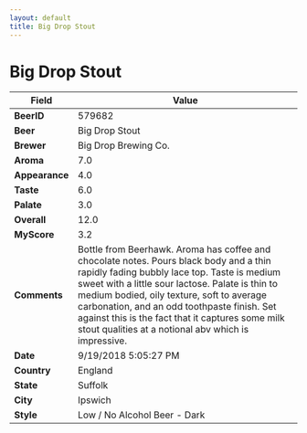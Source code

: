 ```yaml
---
layout: default
title: Big Drop Stout
---
```


# Big Drop Stout

| Field         | Value     |
|---------------|-----------|
| **BeerID** | 579682 |
| **Beer** | Big Drop Stout |
| **Brewer** | Big Drop Brewing Co. |
| **Aroma** | 7.0 |
| **Appearance** | 4.0 |
| **Taste** | 6.0 |
| **Palate** | 3.0 |
| **Overall** | 12.0 |
| **MyScore** | 3.2 |
| **Comments** | Bottle from Beerhawk. Aroma has coffee and chocolate notes. Pours black body and a thin rapidly fading bubbly lace top. Taste is medium sweet with a little sour lactose. Palate is thin to medium bodied, oily texture, soft to average carbonation, and an odd toothpaste finish. Set against this is the fact that it captures some milk stout qualities at a notional abv which is impressive. |
| **Date** | 9/19/2018 5:05:27 PM |
| **Country** | England |
| **State** | Suffolk |
| **City** | Ipswich |
| **Style** | Low / No Alcohol Beer - Dark |
